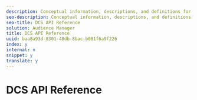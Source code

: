 ```yaml
---
description: Conceptual information, descriptions, and definitions for DCS API code, methods, and processes.
seo-description: Conceptual information, descriptions, and definitions for DCS API code, methods, and processes.
seo-title: DCS API Reference
solution: Audience Manager
title: DCS API Reference
uuid: baa8a93d-8301-48db-8bac-b081f6a9f226
index: y
internal: n
snippet: y
translate: y
---
```


# DCS API Reference

